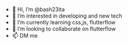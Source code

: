 - 👋 Hi, I’m @bash23ita
- 👀 I’m interested in developing and new tech
- 🌱 I’m currently learning css,js, flutterflow
- 💞️ I’m looking to collaborate on flutterflow
- 📫 DM me

<!---
bash23ita/bash23ita is a ✨ special ✨ repository because its `README.md` (this file) appears on your GitHub profile.
You can click the Preview link to take a look at your changes.
--->
